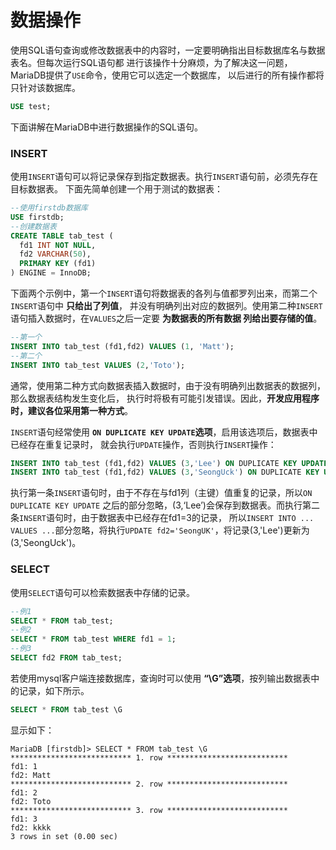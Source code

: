 数据操作
=============================================
使用SQL语句查询或修改数据表中的内容时，一定要明确指出目标数据库名与数据表名。但每次运行SQL语句都
进行该操作十分麻烦，为了解决这一问题，MariaDB提供了`USE`命令，使用它可以选定一个数据库，
以后进行的所有操作都将只针对该数据库。
```sql
USE test;
```
下面讲解在MariaDB中进行数据操作的SQL语句。

### INSERT
使用`INSERT`语句可以将记录保存到指定数据表。执行`INSERT`语句前，必须先存在目标数据表。
下面先简单创建一个用于测试的数据表：
```sql
--使用firstdb数据库
USE firstdb;
--创建数据表
CREATE TABLE tab_test (
  fd1 INT NOT NULL,
  fd2 VARCHAR(50),
  PRIMARY KEY (fd1)
) ENGINE = InnoDB;
```
下面两个示例中，第一个`INSERT`语句将数据表的各列与值都罗列出来，而第二个`INSERT`语句中 **只给出了列值**，
并没有明确列出对应的数据列。使用第二种`INSERT`语句插入数据时，在`VALUES`之后一定要 **为数据表的所有数据
列给出要存储的值**。
```sql
--第一个
INSERT INTO tab_test (fd1,fd2) VALUES (1, 'Matt');
--第二个
INSERT INTO tab_test VALUES (2,'Toto');
```
通常，使用第二种方式向数据表插入数据时，由于没有明确列出数据表的数据列，那么数据表结构发生变化后，
执行时将极有可能引发错误。因此，**开发应用程序时，建议各位采用第一种方式**。

`INSERT`语句经常使用 **`ON DUPLICATE KEY UPDATE`选项**，启用该选项后，数据表中已经存在重复记录时，
就会执行`UPDATE`操作，否则执行`INSERT`操作：
```sql
INSERT INTO tab_test (fd1,fd2) VALUES (3,'Lee') ON DUPLICATE KEY UPDATE fd2 = 'Lee';
INSERT INTO tab_test (fd1,fd2) VALUES (3,'SeongUck') ON DUPLICATE KEY UPDATE fd2 = 'SeongUck';
```
执行第一条`INSERT`语句时，由于不存在与fd1列（主键）值重复的记录，所以`ON DUPLICATE KEY UPDATE`
之后的部分忽略，(3,‘Lee’)会保存到数据表。而执行第二条`INSERT`语句时，由于数据表中已经存在fd1=3的记录，
所以`INSERT INTO ... VALUES ...`部分忽略，将执行`UPDATE fd2='SeongUK'`，将记录(3,'Lee')更新为(3,'SeongUck')。

### SELECT
使用`SELECT`语句可以检索数据表中存储的记录。
```sql
--例1
SELECT * FROM tab_test;
--例2
SELECT * FROM tab_test WHERE fd1 = 1;
--例3
SELECT fd2 FROM tab_test;
```
若使用mysql客户端连接数据库，查询时可以使用 **“\G”选项**，按列输出数据表中的记录，如下所示。
```sql
SELECT * FROM tab_test \G
```
显示如下：
```
MariaDB [firstdb]> SELECT * FROM tab_test \G
*************************** 1. row ***************************
fd1: 1
fd2: Matt
*************************** 2. row ***************************
fd1: 2
fd2: Toto
*************************** 3. row ***************************
fd1: 3
fd2: kkkk
3 rows in set (0.00 sec)
```
